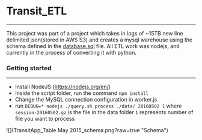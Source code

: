 # Transit_ETL
----

This project was part of a project which takes in logs of ~15TB new line delimited json(stored in AWS S3) and creates a mysql warehouse using the schema defined in the [database.sql](database.sql) file.
All ETL work was nodejs, and currently in the process of converting it with python.

### Getting started
----

- Install NodeJS (https://nodejs.org/en/)
- Inside the script folder, run the command `npm install`
- Change the MySQL connection configuration in worker.js
- run `DEBUG=* nodejs ./query.sh process ./data/ 20160502 1` where `session-20160502.gz` is the file in the data folder `1` represents number of file you want to process


![](TransitApp_Table May 2015_schema.png?raw=true "Schema")
